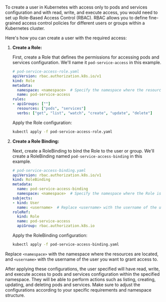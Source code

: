 To create a user in Kubernetes with access only to pods and services configuration and with read, write, and execute access, you would need to set up Role-Based Access Control (RBAC). RBAC allows you to define fine-grained access control policies for different users or groups within a Kubernetes cluster.

Here's how you can create a user with the required access:

1. **Create a Role:**

   First, create a Role that defines the permissions for accessing pods and services configuration. We'll name it `pod-service-access` in this example.

   ```yaml
   # pod-service-access-role.yaml
   apiVersion: rbac.authorization.k8s.io/v1
   kind: Role
   metadata:
     namespace: <namespace>  # Specify the namespace where the resources are located
     name: pod-service-access
   rules:
   - apiGroups: [""]
     resources: ["pods", "services"]
     verbs: ["get", "list", "watch", "create", "update", "delete"]
   ```

   Apply the Role configuration:
   ```bash
   kubectl apply -f pod-service-access-role.yaml
   ```

2. **Create a Role Binding:**

   Next, create a RoleBinding to bind the Role to the user or group. We'll create a RoleBinding named `pod-service-access-binding` in this example.

   ```yaml
   # pod-service-access-binding.yaml
   apiVersion: rbac.authorization.k8s.io/v1
   kind: RoleBinding
   metadata:
     name: pod-service-access-binding
     namespace: <namespace>  # Specify the namespace where the Role is defined
   subjects:
   - kind: User
     name: <username>  # Replace <username> with the username of the user
   roleRef:
     kind: Role
     name: pod-service-access
     apiGroup: rbac.authorization.k8s.io
   ```

   Apply the RoleBinding configuration:
   ```bash
   kubectl apply -f pod-service-access-binding.yaml
   ```

Replace `<namespace>` with the namespace where the resources are located, and `<username>` with the username of the user you want to grant access to. 

After applying these configurations, the user specified will have read, write, and execute access to pods and services configuration within the specified namespace. They will be able to perform actions such as listing, creating, updating, and deleting pods and services. Make sure to adjust the configurations according to your specific requirements and namespace structure.
